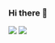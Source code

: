 ### Hi there 👋

![](https://github-readme-stats-kevinrohn.vercel.app/api/top-langs?username=KevinRohn&layout=compact&hide=HTML&langs_count=10&hide_title=true)
![](https://github-readme-stats-kevinrohn.vercel.app/api?username=KevinRohn&count_private=true&show_icons=true&hide=stars&include_all_commits=true&hide_title=true)
